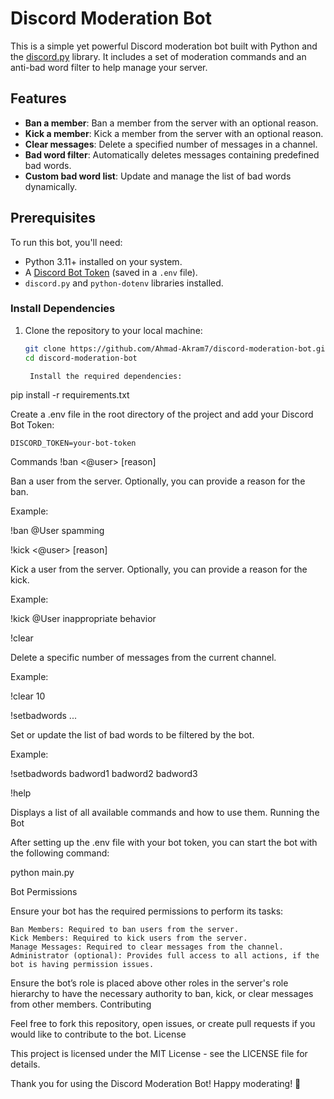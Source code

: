 # Discord Moderation Bot

This is a simple yet powerful Discord moderation bot built with Python and the [discord.py](https://discordpy.readthedocs.io/) library. It includes a set of moderation commands and an anti-bad word filter to help manage your server.


## Features

- **Ban a member**: Ban a member from the server with an optional reason.
- **Kick a member**: Kick a member from the server with an optional reason.
- **Clear messages**: Delete a specified number of messages in a channel.
- **Bad word filter**: Automatically deletes messages containing predefined bad words.
- **Custom bad word list**: Update and manage the list of bad words dynamically.

## Prerequisites

To run this bot, you'll need:

- Python 3.11+ installed on your system.
- A [Discord Bot Token](https://discord.com/developers/applications) (saved in a `.env` file).
- `discord.py` and `python-dotenv` libraries installed.

### Install Dependencies

1. Clone the repository to your local machine:

   ```bash
   git clone https://github.com/Ahmad-Akram7/discord-moderation-bot.git
   cd discord-moderation-bot

    Install the required dependencies:

pip install -r requirements.txt

Create a .env file in the root directory of the project and add your Discord Bot Token:

    DISCORD_TOKEN=your-bot-token

Commands
!ban <@user> [reason]

Ban a user from the server. Optionally, you can provide a reason for the ban.

Example:

!ban @User spamming

!kick <@user> [reason]

Kick a user from the server. Optionally, you can provide a reason for the kick.

Example:

!kick @User inappropriate behavior

!clear <number>

Delete a specific number of messages from the current channel.

Example:

!clear 10

!setbadwords <word1> <word2> ...

Set or update the list of bad words to be filtered by the bot.

Example:

!setbadwords badword1 badword2 badword3

!help

Displays a list of all available commands and how to use them.
Running the Bot

After setting up the .env file with your bot token, you can start the bot with the following command:

python main.py

Bot Permissions

Ensure your bot has the required permissions to perform its tasks:

    Ban Members: Required to ban users from the server.
    Kick Members: Required to kick users from the server.
    Manage Messages: Required to clear messages from the channel.
    Administrator (optional): Provides full access to all actions, if the bot is having permission issues.

Ensure the bot’s role is placed above other roles in the server's role hierarchy to have the necessary authority to ban, kick, or clear messages from other members.
Contributing

Feel free to fork this repository, open issues, or create pull requests if you would like to contribute to the bot.
License

This project is licensed under the MIT License - see the LICENSE file for details.

Thank you for using the Discord Moderation Bot! Happy moderating! 🎉


